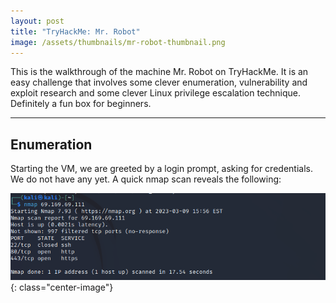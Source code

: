 ```yaml
---
layout: post
title: "TryHackMe: Mr. Robot"
image: /assets/thumbnails/mr-robot-thumbnail.png
---
```


This is the walkthrough of the machine Mr. Robot on TryHackMe. It is an easy challenge that involves some clever enumeration, vulnerability and exploit research and some clever Linux privilege escalation technique. Definitely a fun box for beginners.

---

## Enumeration

Starting the VM, we are greeted by a login prompt, asking for credentials. We do not have any yet. A quick nmap scan reveals the following:

![nmap](/assets/img/projects-img/mr-robot-nmap.PNG){: class="center-image"}